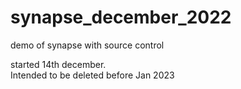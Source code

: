 # synapse_december_2022
demo of synapse with source control

started 14th december.  
Intended to be deleted before Jan 2023
